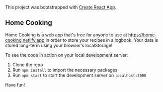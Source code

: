 This project was bootstrapped with [Create React App](https://github.com/facebook/create-react-app).

## Home Cooking

Home Cooking is a web app that's free for anyone to use at https://home-cooking.netlify.app in order to store your recipes in a logbook.
Your data is stored long-term using your browser's localStorage!

To see the code in action on your local development server:
1. Clone the repo
2. Run `npm install` to import the necessary packages
3. Run `npm start` to start the development server on `localhost:3000`

Have fun!

